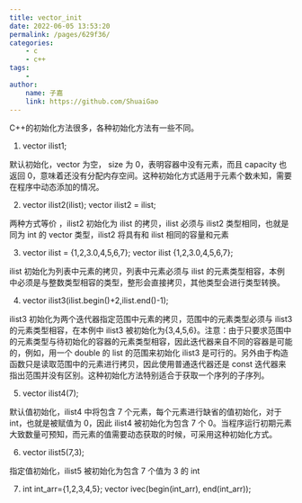 ```yaml
---
title: vector_init
date: 2022-06-05 13:53:20
permalink: /pages/629f36/
categories:
    - c
    - c++
tags:
    -
author:
    name: 子嘉
    link: https://github.com/ShuaiGao
---
```


C++的初始化方法很多，各种初始化方法有一些不同。

1. vector<int> ilist1;

默认初始化，vector 为空， size 为 0，表明容器中没有元素，而且 capacity 也返回 0，意味着还没有分配内存空间。这种初始化方式适用于元素个数未知，需要在程序中动态添加的情况。

2. vector<int> ilist2(ilist);
   vector<int> ilist2 = ilist;

两种方式等价 ，ilist2 初始化为 ilist 的拷贝，ilist 必须与 ilist2 类型相同，也就是同为 int 的 vector 类型，ilist2 将具有和 ilist 相同的容量和元素

3. vector<int> ilist = {1,2,3.0,4,5,6,7};
   vector<int> ilist {1,2,3.0,4,5,6,7};

ilist 初始化为列表中元素的拷贝，列表中元素必须与 ilist 的元素类型相容，本例中必须是与整数类型相容的类型，整形会直接拷贝，其他类型会进行类型转换。

4. vector<int> ilist3(ilist.begin()+2,ilist.end()-1);

ilist3 初始化为两个迭代器指定范围中元素的拷贝，范围中的元素类型必须与 ilist3 的元素类型相容，在本例中 ilist3 被初始化为{3,4,5,6}。注意：由于只要求范围中的元素类型与待初始化的容器的元素类型相容，因此迭代器来自不同的容器是可能的，例如，用一个 double 的 list 的范围来初始化 ilist3 是可行的。另外由于构造函数只是读取范围中的元素进行拷贝，因此使用普通迭代器还是 const 迭代器来指出范围并没有区别。这种初始化方法特别适合于获取一个序列的子序列。

5. vector<int> ilist4(7);

默认值初始化，ilist4 中将包含 7 个元素，每个元素进行缺省的值初始化，对于 int，也就是被赋值为 0，因此 ilist4 被初始化为包含 7 个 0。当程序运行初期元素大致数量可预知，而元素的值需要动态获取的时候，可采用这种初始化方式。

6. vector<int> ilist5(7,3);

指定值初始化，ilist5 被初始化为包含 7 个值为 3 的 int

7. int int_arr={1,2,3,4,5};
   vector<int> ivec(begin(int_arr), end(int_arr));
